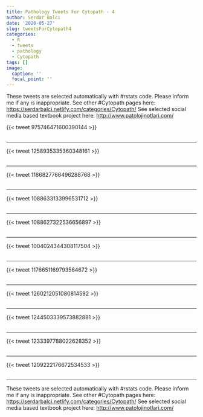 ```yaml
---
title: Pathology Tweets For Cytopath - 4
author: Serdar Balci
date: '2020-05-27'
slug: tweetsForCytopath4
categories:
  - R
  - tweets
  - pathology
  - Cytopath
tags: []
image:
  caption: ''
  focal_point: ''
---
```



These tweets are selected automatically with #rstats code. Please inform me if any is inappropriate.
See other #Cytopath pages here: https://serdarbalci.netlify.com/categories/Cytopath/ 
See selected social media based textbook project here: http://www.patolojinotlari.com/

{{< tweet 975746471600390144 >}}
<br>
<br>
<hr>
{{< tweet 1258935335360348161 >}}
<br>
<br>
<hr>
{{< tweet 1186827766496288768 >}}
<br>
<br>
<hr>
{{< tweet 1088633133996531712 >}}
<br>
<br>
<hr>
{{< tweet 1088627322536656897 >}}
<br>
<br>
<hr>
{{< tweet 1004024344308117504 >}}
<br>
<br>
<hr>
{{< tweet 1176651169793564672 >}}
<br>
<br>
<hr>
{{< tweet 1260212051080814592 >}}
<br>
<br>
<hr>
{{< tweet 1244503339573882881 >}}
<br>
<br>
<hr>
{{< tweet 1233397788022628352 >}}
<br>
<br>
<hr>
{{< tweet 1209222176672534533 >}}
<br>
<br>
<hr>


These tweets are selected automatically with #rstats code. Please inform me if any is inappropriate.
See other #Cytopath pages here: https://serdarbalci.netlify.com/categories/Cytopath/ 
See selected social media based textbook project here: http://www.patolojinotlari.com/
